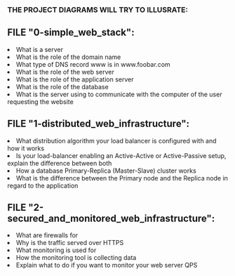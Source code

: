 ### THE PROJECT DIAGRAMS WILL TRY TO ILLUSRATE:

## FILE  "0-simple_web_stack":
<li>    What is a server
<li>    What is the role of the domain name
<li>    What type of DNS record www is in www.foobar.com
<li>    What is the role of the web server
<li>    What is the role of the application server
<li>    What is the role of the database
<li>    What is the server using to communicate with the computer of the user requesting the website </li>
 

## FILE "1-distributed_web_infrastructure":
<li> What distribution algorithm your load balancer is configured with and how it works
<li>    Is your load-balancer enabling an Active-Active or Active-Passive setup, explain the difference between both
<li>    How a database Primary-Replica (Master-Slave) cluster works
<li>    What is the difference between the Primary node and the Replica node in regard to the application</li>


## FILE "2-secured_and_monitored_web_infrastructure":
<li>    What are firewalls for
<li>    Why is the traffic served over HTTPS
<li>    What monitoring is used for
<li>    How the monitoring tool is collecting data
<li>    Explain what to do if you want to monitor your web server QPS
</li>